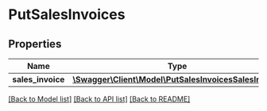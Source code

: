 # PutSalesInvoices

## Properties
Name | Type | Description | Notes
------------ | ------------- | ------------- | -------------
**sales_invoice** | [**\Swagger\Client\Model\PutSalesInvoicesSalesInvoice**](PutSalesInvoicesSalesInvoice.md) |  | 

[[Back to Model list]](../README.md#documentation-for-models) [[Back to API list]](../README.md#documentation-for-api-endpoints) [[Back to README]](../README.md)


